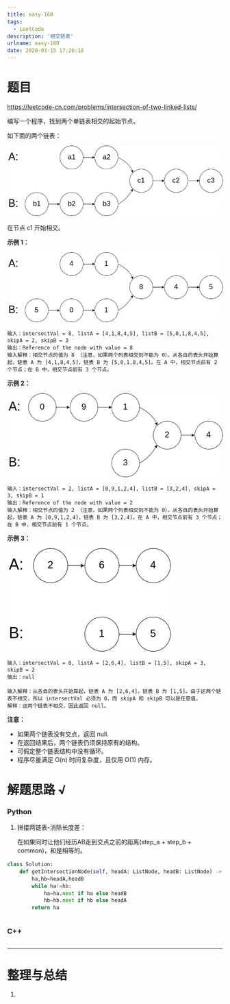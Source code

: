 ```yaml
---
title: easy-160
tags:
  - LeetCode
description: '相交链表'
urlname: easy-160
date: 2020-03-15 17:26:18
---
```


# 题目

https://leetcode-cn.com/problems/intersection-of-two-linked-lists/

编写一个程序，找到两个单链表相交的起始节点。

如下面的两个链表：

![img](easy-160/160_statement.png)

在节点 c1 开始相交。

**示例 1：**

![img](easy-160/160_example_1.png)

```
输入：intersectVal = 8, listA = [4,1,8,4,5], listB = [5,0,1,8,4,5], skipA = 2, skipB = 3
输出：Reference of the node with value = 8
输入解释：相交节点的值为 8 （注意，如果两个列表相交则不能为 0）。从各自的表头开始算起，链表 A 为 [4,1,8,4,5]，链表 B 为 [5,0,1,8,4,5]。在 A 中，相交节点前有 2 个节点；在 B 中，相交节点前有 3 个节点。
```

**示例 2：**

![img](easy-160/160_example_2.png)

```
输入：intersectVal = 2, listA = [0,9,1,2,4], listB = [3,2,4], skipA = 3, skipB = 1
输出：Reference of the node with value = 2
输入解释：相交节点的值为 2 （注意，如果两个列表相交则不能为 0）。从各自的表头开始算起，链表 A 为 [0,9,1,2,4]，链表 B 为 [3,2,4]。在 A 中，相交节点前有 3 个节点；在 B 中，相交节点前有 1 个节点。
```

**示例 3：**

![img](easy-160/160_example_3.png)

```
输入：intersectVal = 0, listA = [2,6,4], listB = [1,5], skipA = 3, skipB = 2
输出：null

输入解释：从各自的表头开始算起，链表 A 为 [2,6,4]，链表 B 为 [1,5]。由于这两个链表不相交，所以 intersectVal 必须为 0，而 skipA 和 skipB 可以是任意值。
解释：这两个链表不相交，因此返回 null。
```

**注意：**

- 如果两个链表没有交点，返回 null.
- 在返回结果后，两个链表仍须保持原有的结构。
- 可假定整个链表结构中没有循环。
- 程序尽量满足 O(n) 时间复杂度，且仅用 O(1) 内存。



# 解题思路 √

### Python

1. 拼接两链表-消除长度差：

   在如果同时让他们经历AB走到交点之前的距离(step_a + step_b + common)，和是相等的。

```python
class Solution:
    def getIntersectionNode(self, headA: ListNode, headB: ListNode) -> ListNode:
        ha,hb=headA,headB
        while ha!=hb:
            ha=ha.next if ha else headB
            hb=hb.next if hb else headA
        return ha
```


```python

```



### C++

```cpp

```

---



# 整理与总结

1. 

